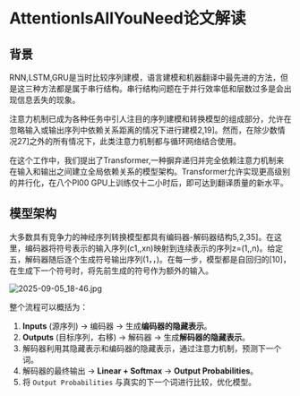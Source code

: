 # AttentionIsAllYouNeed论文解读

## 背景

RNN,LSTM,GRU是当时比较序列建模，语言建模和机器翻译中最先进的方法，但是这三种方法都是属于串行结构。串行结构问题在于并行效率低和层数过多是会出现信息丢失的现象。

注意力机制已成为各种任务中引人注目的序列建模和转换模型的组成部分，允许在忽略输入或输出序列中依赖关系距离的情况下进行建模2,19]。然而，在除少数情况27]之外的所有情况下，此类注意力机制都与循环网络结合使用。

在这个工作中，我们提出了Transformer,一种摒弃递归并完全依赖注意力机制来在输入和输出之间建立全局依赖关系的模型架构。Transformer允许实现更高级别的并行化，在八个Pl00 GPU上训练仅十二小时后，即可达到翻译质量的新水平。

## 模型架构

大多数具有竞争力的神经序列转换模型都具有编码器-解码器结构5,2,35]。在这里，编码器将符号表示的输入序列(c1,,xn)映射到连续表示的序列z=(1,,n)。给定五，解码器随后逐个生成符号输出序列(1，，)。在每一步，模型都是自回归的[10]，在生成下一个符号时，将先前生成的符号作为额外的输入。

![2025-09-05_18-46.jpg](https://cdn.jsdelivr.net/gh/zilong-ding/note-gen-image-sync@main/325875f2-d38d-4ecc-805d-9ce497f24662.jpeg)



整个流程可以概括为：

1. **Inputs** (源序列) → 编码器 → 生成**编码器的隐藏表示**。
2. **Outputs** (目标序列，右移) → 解码器 → 生成**解码器的隐藏表示**。
3. 解码器利用其隐藏表示和编码器的隐藏表示，通过注意力机制，预测下一个词。
4. 解码器的最终输出 → **Linear + Softmax** → **Output Probabilities**。
5. 将 `Output Probabilities` 与真实的下一个词进行比较，优化模型。
